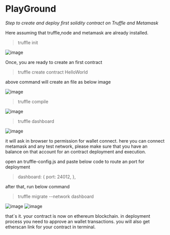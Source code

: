 # PlayGround

 *Step to create and deploy first solidity contract on Truffle and Metamask*

Here assuming that truffle,node and metamask are already installed.

>truffle init

![image](https://user-images.githubusercontent.com/7431331/169679202-70efc153-1e6d-46e0-b89a-ec75d58c0507.png)

Once, you are ready to create an first contract

>truffle create contract HelloWorld

above command will create an file as below image

![image](https://user-images.githubusercontent.com/7431331/169679265-b8281fb7-a744-4cad-a801-eb7a63605b17.png)

>truffle compile

![image](https://user-images.githubusercontent.com/7431331/169679296-38894d88-e533-41b6-bc70-6e212479b2a6.png)

>truffle dashboard

![image](https://user-images.githubusercontent.com/7431331/169679321-a795bf79-32dc-4034-adbc-789b60e53903.png)

it will ask in browser to permission for wallet connect. here you can connect metamask and any test network, please make sure that you have an balance on that account for an contract deployment and execution.

open an truffle-config.js and paste below code to route an port for deployment

>  dashboard: {
    port: 24012,
  },

after that, run below command

> truffle migrate --network dashboard

![image](https://user-images.githubusercontent.com/7431331/169679466-f37cf29f-6f56-4f46-ad0d-dc7a03e76980.png)
![image](https://user-images.githubusercontent.com/7431331/169679473-601dbdca-ebc1-4034-9bc6-9ee2ab2c6b24.png)

that`s it. your contract is now on ethereum blockchain. in deployment process you need to approve an wallet transactions. you will also get etherscan link for your contract in terminal.
